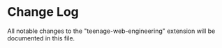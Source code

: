 # Change Log

All notable changes to the "teenage-web-engineering" extension will be documented in this file.
